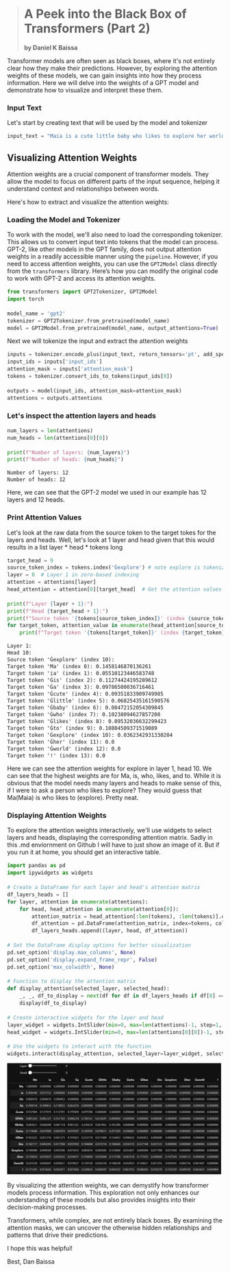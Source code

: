 
># A Peek into the Black Box of Transformers (Part 2)
> **by Daniel K Baissa**
 

Transformer models are often seen as black boxes, where it's not entirely clear how they make their predictions. However, by exploring the attention weights of these models, we can gain insights into how they process information. Here we will delve into the weights of a GPT model and demonstrate how to visualize and interpret these them.


### Input Text

Let's start by creating text that will be used by the model and tokenizer


```python
input_text = "Maia is a cute little baby who likes to explore her world!"
```

## Visualizing Attention Weights

Attention weights are a crucial component of transformer models. They allow the model to focus on different parts of the input sequence, helping it understand context and relationships between words.

Here's how to extract and visualize the attention weights:

### Loading the Model and Tokenizer

To work with the model, we'll also need to load the corresponding tokenizer. This allows us to convert input text into tokens that the model can process. GPT-2, like other models in the GPT family, does not output attention weights in a readily accessible manner using the `pipeline`. However, if you need to access attention weights, you can use the `GPT2Model` class directly from the `transformers` library. Here’s how you can modify the original code to work with GPT-2 and access its attention weights.



```python
from transformers import GPT2Tokenizer, GPT2Model
import torch

model_name = 'gpt2'
tokenizer = GPT2Tokenizer.from_pretrained(model_name)
model = GPT2Model.from_pretrained(model_name, output_attentions=True)
```

Next we will tokenize the input and extract the attention weights


```python
inputs = tokenizer.encode_plus(input_text, return_tensors='pt', add_special_tokens=True)
input_ids = inputs['input_ids']
attention_mask = inputs['attention_mask']
tokens = tokenizer.convert_ids_to_tokens(input_ids[0])

outputs = model(input_ids, attention_mask=attention_mask)
attentions = outputs.attentions
```

### Let's inspect the attention layers and heads


```python
num_layers = len(attentions)
num_heads = len(attentions[0][0])

print(f"Number of layers: {num_layers}")
print(f"Number of heads: {num_heads}")
```

    Number of layers: 12
    Number of heads: 12
    

Here, we can see that the GPT-2 model we used in our example has 12 layers and 12 heads. 

### Print Attention Values
Let's look at the raw data from the source token to the target tokes for the layers and heads. Well, let's look at 1 layer and head given that this would results in a list layer * head * tokens long


```python
target_head = 9
source_token_index = tokens.index('Ġexplore') # note explore is tokenized as Ġexplore
layer = 0  # Layer 1 in zero-based indexing
attention = attentions[layer]
head_attention = attention[0][target_head]  # Get the attention values for Head 10

print(f"Layer {layer + 1}:")
print(f"Head {target_head + 1}:")
print(f"Source token '{tokens[source_token_index]}' (index {source_token_index}):")
for target_token, attention_value in enumerate(head_attention[source_token_index]):
    print(f"Target token '{tokens[target_token]}' (index {target_token}): {attention_value.item()}")
```

    Layer 1:
    Head 10:
    Source token 'Ġexplore' (index 10):
    Target token 'Ma' (index 0): 0.1458146870136261
    Target token 'ia' (index 1): 0.05510123446583748
    Target token 'Ġis' (index 2): 0.11274424195289612
    Target token 'Ġa' (index 3): 0.09786500036716461
    Target token 'Ġcute' (index 4): 0.09351833909749985
    Target token 'Ġlittle' (index 5): 0.06825435161590576
    Target token 'Ġbaby' (index 6): 0.08472152054309845
    Target token 'Ġwho' (index 7): 0.10238094627857208
    Target token 'Ġlikes' (index 8): 0.09532036632299423
    Target token 'Ġto' (index 9): 0.10804509371519089
    Target token 'Ġexplore' (index 10): 0.0362342931330204
    Target token 'Ġher' (index 11): 0.0
    Target token 'Ġworld' (index 12): 0.0
    Target token '!' (index 13): 0.0
    

Here we can see the attention weights for explore in layer 1, head 10. We can see that the highest weights are for Ma, is, who, likes, and to. While it is obvious that the model needs many layers and heads to make sense of this, if I were to ask a person who likes to explore? They would guess that Ma(Maia) is who likes to (explore). Pretty neat.

### Displaying Attention Weights

To explore the attention weights interactively, we'll use widgets to select layers and heads, displaying the corresponding attention matrix. Sadly in this .md enviornment on Github I will have to just show an image of it. But if you run it at home, you should get an interactive table.


```python
import pandas as pd
import ipywidgets as widgets

# Create a DataFrame for each layer and head's attention matrix
df_layers_heads = []
for layer, attention in enumerate(attentions):
    for head, head_attention in enumerate(attention[0]):
        attention_matrix = head_attention[:len(tokens), :len(tokens)].detach().numpy()  # detach the tensor from gradients and convert to numpy
        df_attention = pd.DataFrame(attention_matrix, index=tokens, columns=tokens)
        df_layers_heads.append((layer, head, df_attention))

# Set the DataFrame display options for better visualization
pd.set_option('display.max_columns', None)
pd.set_option('display.expand_frame_repr', False)
pd.set_option('max_colwidth', None)

# Function to display the attention matrix
def display_attention(selected_layer, selected_head):
    _, _, df_to_display = next(df for df in df_layers_heads if df[0] == selected_layer and df[1] == selected_head)
    display(df_to_display)

# Create interactive widgets for the layer and head
layer_widget = widgets.IntSlider(min=0, max=len(attentions)-1, step=1, description='Layer:')
head_widget = widgets.IntSlider(min=0, max=len(attentions[0][0])-1, step=1, description='Head:')

# Use the widgets to interact with the function
widgets.interact(display_attention, selected_layer=layer_widget, selected_head=head_widget)
```

<div>
  <img src="attention_weights.png" alt="**attention_weights**" width="500"/>
</div>


By visualizing the attention weights, we can demystify how transformer models process information. This exploration not only enhances our understanding of these models but also provides insights into their decision-making processes.

Transformers, while complex, are not entirely black boxes. By examining the attention masks, we can uncover the otherwise hidden relationships and patterns that drive their predictions.

I hope this was helpful!

Best,
Dan Baissa
